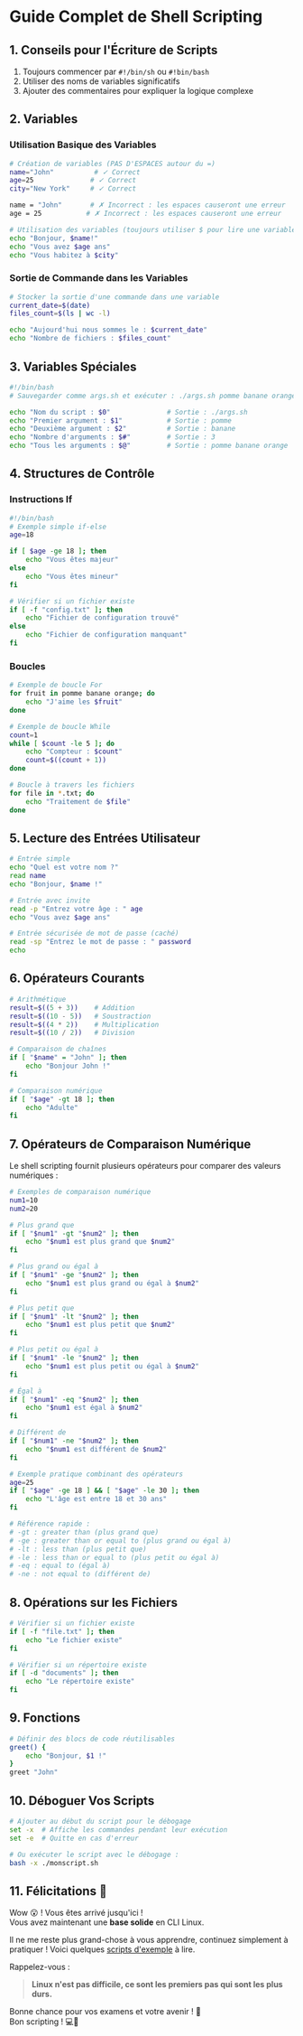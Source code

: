 # Guide Complet de Shell Scripting

## 1. Conseils pour l'Écriture de Scripts

1. Toujours commencer par `#!/bin/sh` ou `#!bin/bash`
2. Utiliser des noms de variables significatifs
3. Ajouter des commentaires pour expliquer la logique complexe

## 2. Variables

### Utilisation Basique des Variables

```bash
# Création de variables (PAS D'ESPACES autour du =)
name="John"          # ✓ Correct
age=25              # ✓ Correct
city="New York"     # ✓ Correct

name = "John"       # ✗ Incorrect : les espaces causeront une erreur
age = 25           # ✗ Incorrect : les espaces causeront une erreur

# Utilisation des variables (toujours utiliser $ pour lire une variable)
echo "Bonjour, $name!"
echo "Vous avez $age ans"
echo "Vous habitez à $city"
```

### Sortie de Commande dans les Variables

```bash
# Stocker la sortie d'une commande dans une variable
current_date=$(date)
files_count=$(ls | wc -l)

echo "Aujourd'hui nous sommes le : $current_date"
echo "Nombre de fichiers : $files_count"
```

## 3. Variables Spéciales

```bash
#!/bin/bash
# Sauvegarder comme args.sh et exécuter : ./args.sh pomme banane orange

echo "Nom du script : $0"              # Sortie : ./args.sh
echo "Premier argument : $1"           # Sortie : pomme
echo "Deuxième argument : $2"          # Sortie : banane
echo "Nombre d'arguments : $#"         # Sortie : 3
echo "Tous les arguments : $@"         # Sortie : pomme banane orange
```

## 4. Structures de Contrôle

### Instructions If

```bash
#!/bin/bash
# Exemple simple if-else
age=18

if [ $age -ge 18 ]; then
    echo "Vous êtes majeur"
else
    echo "Vous êtes mineur"
fi

# Vérifier si un fichier existe
if [ -f "config.txt" ]; then
    echo "Fichier de configuration trouvé"
else
    echo "Fichier de configuration manquant"
fi
```

### Boucles

```bash
# Exemple de boucle For
for fruit in pomme banane orange; do
    echo "J'aime les $fruit"
done

# Exemple de boucle While
count=1
while [ $count -le 5 ]; do
    echo "Compteur : $count"
    count=$((count + 1))
done

# Boucle à travers les fichiers
for file in *.txt; do
    echo "Traitement de $file"
done
```

## 5. Lecture des Entrées Utilisateur

```bash
# Entrée simple
echo "Quel est votre nom ?"
read name
echo "Bonjour, $name !"

# Entrée avec invite
read -p "Entrez votre âge : " age
echo "Vous avez $age ans"

# Entrée sécurisée de mot de passe (caché)
read -sp "Entrez le mot de passe : " password
echo
```

## 6. Opérateurs Courants

```bash
# Arithmétique
result=$((5 + 3))    # Addition
result=$((10 - 5))   # Soustraction
result=$((4 * 2))    # Multiplication
result=$((10 / 2))   # Division

# Comparaison de chaînes
if [ "$name" = "John" ]; then
    echo "Bonjour John !"
fi

# Comparaison numérique
if [ "$age" -gt 18 ]; then
    echo "Adulte"
fi
```

## 7. Opérateurs de Comparaison Numérique

Le shell scripting fournit plusieurs opérateurs pour comparer des valeurs numériques :

```bash
# Exemples de comparaison numérique
num1=10
num2=20

# Plus grand que
if [ "$num1" -gt "$num2" ]; then
    echo "$num1 est plus grand que $num2"
fi

# Plus grand ou égal à
if [ "$num1" -ge "$num2" ]; then
    echo "$num1 est plus grand ou égal à $num2"
fi

# Plus petit que
if [ "$num1" -lt "$num2" ]; then
    echo "$num1 est plus petit que $num2"
fi

# Plus petit ou égal à
if [ "$num1" -le "$num2" ]; then
    echo "$num1 est plus petit ou égal à $num2"
fi

# Égal à
if [ "$num1" -eq "$num2" ]; then
    echo "$num1 est égal à $num2"
fi

# Différent de
if [ "$num1" -ne "$num2" ]; then
    echo "$num1 est différent de $num2"
fi

# Exemple pratique combinant des opérateurs
age=25
if [ "$age" -ge 18 ] && [ "$age" -le 30 ]; then
    echo "L'âge est entre 18 et 30 ans"
fi

# Référence rapide :
# -gt : greater than (plus grand que)
# -ge : greater than or equal to (plus grand ou égal à)
# -lt : less than (plus petit que)
# -le : less than or equal to (plus petit ou égal à)
# -eq : equal to (égal à)
# -ne : not equal to (différent de)
```

## 8. Opérations sur les Fichiers

```bash
# Vérifier si un fichier existe
if [ -f "file.txt" ]; then
    echo "Le fichier existe"
fi

# Vérifier si un répertoire existe
if [ -d "documents" ]; then
    echo "Le répertoire existe"
fi
```

## 9. Fonctions

```bash
# Définir des blocs de code réutilisables
greet() {
    echo "Bonjour, $1 !"
}
greet "John"
```

## 10. Déboguer Vos Scripts

```bash
# Ajouter au début du script pour le débogage
set -x  # Affiche les commandes pendant leur exécution
set -e  # Quitte en cas d'erreur

# Ou exécuter le script avec le débogage :
bash -x ./monscript.sh
```

## **11. Félicitations 🎉**

Wow 😮 ! Vous êtes arrivé jusqu'ici !  
Vous avez maintenant une **base solide** en CLI Linux.

Il ne me reste plus grand-chose à vous apprendre, continuez simplement à pratiquer ! Voici quelques [scripts d'exemple](https://github.com/titanknis/ISIMM-L1-Info-Cours/tree/main/Systeme%20d'exploitation/MySummary/ExampleScripts) à lire.

Rappelez-vous :

> **Linux n'est pas difficile, ce sont les premiers pas qui sont les plus durs.**

Bonne chance pour vos examens et votre avenir ! 🚀  
Bon scripting ! 💻🎉
